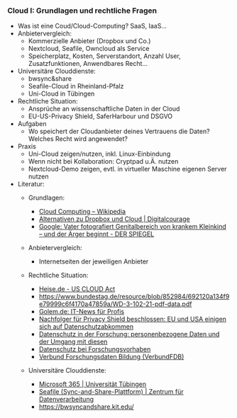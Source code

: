 ### Cloud I: Grundlagen und rechtliche Fragen

* Was ist eine Coud/Cloud-Computing? SaaS, IaaS...
* Anbietervergleich:
  * Kommerzielle Anbieter (Dropbox und Co.)
  * Nextcloud, Seafile, Owncloud als Service
  * Speicherplatz, Kosten, Serverstandort, Anzahl User, Zusatzfunktionen, Anwendbares Recht...
* Universitäre Clouddienste:
  * bwsync&share
  * Seafile-Cloud in Rheinland-Pfalz
  * Uni-Cloud in Tübingen
* Rechtliche Situation:
  * Ansprüche an wissenschaftliche Daten in der Cloud
  * EU-US-Privacy Shield, SaferHarbour und DSGVO
* Aufgaben
  * Wo speichert der Cloudanbieter deines Vertrauens die Daten? Welches Recht wird angewendet? 
* Praxis
  * Uni-Cloud zeigen/nutzen, inkl. Linux-Einbindung
  * Wenn nicht bei Kollaboration: Cryptpad u.Ä. nutzen
  * Nextcloud-Demo zeigen, evtl. in virtueller Maschine eigenen Server nutzen
* Literatur:
  - Grundlagen:
    
    - [Cloud Computing – Wikipedia](https://de.wikipedia.org/wiki/Cloud_Computing)
    - [Alternativen zu Dropbox und Cloud | Digitalcourage](https://digitalcourage.de/digitale-selbstverteidigung/alternativen-zu-dropbox-und-cloud)
    - [Google: Vater fotografiert Genitalbereich von krankem Kleinkind – und der Ärger beginnt - DER SPIEGEL](https://www.spiegel.de/netzwelt/netzpolitik/google-vater-fotografiert-genitalbereich-von-krankem-kleinkind-und-der-aerger-beginnt-a-b0703d5e-7109-4271-bfa7-af07b551e105)
  - Anbietervergleich:
    - Internetseiten der jeweiligen Anbieter
  - Rechtliche Situation:
    - [Heise.de - US CLOUD Act](https://www.heise.de/select/ix/2018/7/1530927567503187)
    - https://www.bundestag.de/resource/blob/852984/692120a134f9e79999c6f4170a47859a/WD-3-102-21-pdf-data.pdf
    - [Golem.de: IT-News für Profis](https://www.golem.de/news/vergabekammer-clouddienste-von-us-firmentoechtern-sind-nicht-dsgvo-konform-2208-167456.html)
    - [Nachfolger für Privacy Shield beschlossen: EU und USA einigen sich auf Datenschutzabkommen](https://www.wbs-law.de/it-und-internet-recht/datenschutzrecht/nachfolger-fuer-privacy-shield-beschlossen-eu-und-usa-einigen-sich-auf-datenschutzabkommen-59647/)
    - [Datenschutz in der Forschung: personenbezogene Daten und der Umgang mit diesen](https://www.forschungsdaten-bildung.de/info-datenschutz)
    - [Datenschutz bei Forschungsvorhaben](https://www.uni-kassel.de/uni/forschung/forschungsservice/rahmenbedingungen-guter-forschung/datenschutz-bei-forschungsvorhaben)
    - [Verbund Forschungsdaten Bildung (VerbundFDB)](https://www.forschungsdaten-bildung.de/daten-sichern)
  - Universitäre Clouddienste: 
    - [Microsoft 365&#32;&#124; Universität Tübingen](https://uni-tuebingen.de/einrichtungen/zentrum-fuer-datenverarbeitung/dienstleistungen/clouddienste/microsoft-365/)
    - [Seafile (Sync-and-Share-Plattform) | Zentrum für Datenverarbeitung](https://www.zdv.uni-mainz.de/seafile/)
    - https://bwsyncandshare.kit.edu/
